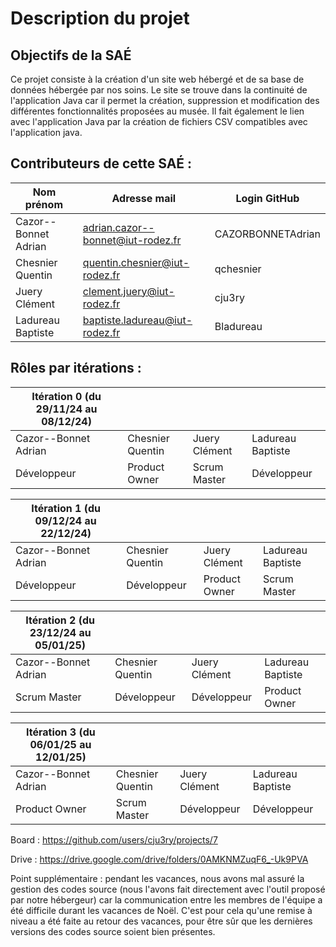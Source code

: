 # Description du projet
## Objectifs de la SAÉ

Ce projet consiste à la création d'un site web hébergé et de sa base de données hébergée par nos soins. Le site se trouve dans la continuité de l'application Java car il permet la création, suppression et modification des différentes fonctionnalités proposées au musée. Il fait également le lien avec l'application Java par la création de fichiers CSV compatibles avec l'application java.

## Contributeurs de cette SAÉ :

| Nom prénom          | Adresse mail                      | Login GitHub      |
| ------------------- | --------------------------------- | ----------------- |
| Cazor--Bonnet Adrian| adrian.cazor--bonnet@iut-rodez.fr | CAZORBONNETAdrian |
| Chesnier Quentin    | quentin.chesnier@iut-rodez.fr     | qchesnier         |
| Juery Clément       | clement.juery@iut-rodez.fr        | cju3ry            |
| Ladureau Baptiste   | baptiste.ladureau@iut-rodez.fr    | Bladureau         |

## Rôles par itérations : 

| Itération 0 (du 29/11/24 au 08/12/24) ||||
| -------------------- | ----------------- | -------------- | ------------------ |
| Cazor--Bonnet Adrian | Chesnier Quentin  | Juery Clément  | Ladureau Baptiste  |
| Développeur          | Product Owner     | Scrum Master   | Développeur        |

| Itération 1 (du 09/12/24 au 22/12/24) ||||
| -------------------- | ----------------- | -------------- | ------------------ |
| Cazor--Bonnet Adrian | Chesnier Quentin  | Juery Clément  | Ladureau Baptiste  |
| Développeur          | Développeur       | Product Owner  |  Scrum Master       |

| Itération 2 (du 23/12/24 au 05/01/25) ||||
| -------------------- | ----------------- | -------------- | ------------------ |
| Cazor--Bonnet Adrian | Chesnier Quentin  | Juery Clément  | Ladureau Baptiste  |
| Scrum Master         | Développeur       | Développeur    | Product Owner      |

| Itération 3 (du 06/01/25 au 12/01/25) ||||
| -------------------- | ----------------- | -------------- | ------------------ |
| Cazor--Bonnet Adrian | Chesnier Quentin  | Juery Clément  | Ladureau Baptiste  |
| Product Owner        | Scrum Master      | Développeur    | Développeur        |

Board : https://github.com/users/cju3ry/projects/7
  
Drive : https://drive.google.com/drive/folders/0AMKNMZuqF6_-Uk9PVA

Point supplémentaire : pendant les vacances, nous avons mal assuré la gestion des codes source (nous l'avons fait directement avec l'outil proposé par notre hébergeur) car la communication entre les membres de l'équipe a été difficile durant les vacances de Noël. C'est pour cela qu'une remise à niveau a été faite au retour des vacances, pour être sûr que les dernières versions des codes source soient bien présentes.
